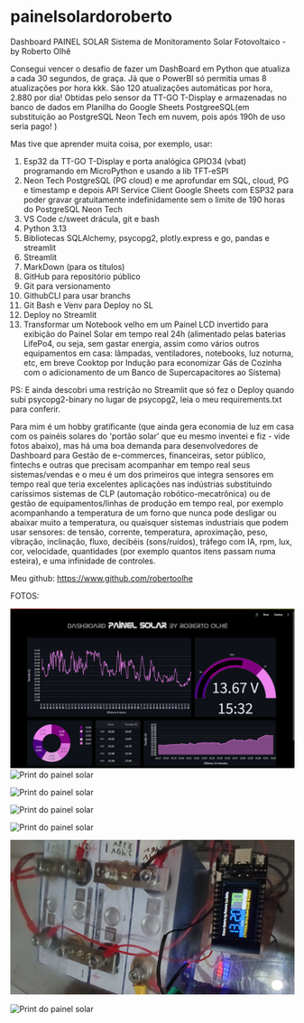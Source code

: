 # painelsolardoroberto
Dashboard PAINEL SOLAR Sistema de Monitoramento Solar Fotovoltaico - by Roberto Olhê

Consegui vencer o desafio de fazer um DashBoard em Python que atualiza a cada 30 segundos, de graça. Já que o PowerBI só permitia umas 8 atualizações por hora kkk. São 120 atualizações automáticas por hora, 2.880 por dia! Obtidas pelo sensor da TT-GO T-Display e armazenadas no banco de dados em Planilha do Google Sheets PostgreeSQL(em substituição ao PostgreSQL Neon Tech em nuvem, pois após 190h de uso seria pago! )

Mas tive que aprender muita coisa, por exemplo, usar:

01) Esp32 da TT-GO T-Display e porta analógica GPIO34 (vbat) programando em MicroPython e usando a lib TFT-eSPI
02) Neon Tech PostgreSQL (PG cloud) e me aprofundar em SQL, cloud, PG e timestamp e depois API Service Client Google Sheets com ESP32 para poder gravar gratuitamente indefinidamente sem o limite de 190 horas do PostgreSQL Neon Tech
03) VS Code c/sweet drácula, git e bash
04) Python 3.13 
05) Bibliotecas SQLAlchemy, psycopg2, plotly.express e go, pandas e streamlit
06) Streamlit
07) MarkDown (para os títulos)
08) GitHub para repositório público
09) Git para versionamento
10) GithubCLI para usar branchs
11) Git Bash e Venv para Deploy no SL
12) Deploy no Streamlit
13) Transformar um Notebook velho em um Painel LCD invertido para exibição do Painel Solar em tempo real 24h (alimentado pelas baterias LifePo4, ou seja, sem gastar energia, assim como vários outros equipamentos em casa: lâmpadas, ventiladores, notebooks, luz noturna, etc, em breve Cooktop por Indução para economizar Gás de Cozinha com o adicionamento de um Banco de Supercapacitores ao Sistema)

PS: E ainda descobri uma restrição no Streamlit que só fez o Deploy quando subi psycopg2-binary no lugar de psycopg2, leia o meu requirements.txt para conferir.

Para mim é um hobby gratificante (que ainda gera economia de luz em casa com os painéis solares do 'portão solar' que eu mesmo inventei e fiz - vide fotos abaixo), mas há uma boa demanda para desenvolvedores de Dashboard para Gestão de e-commerces, financeiras, setor público, fintechs e outras que precisam acompanhar em tempo real seus sistemas/vendas e o meu é um dos primeiros que integra sensores em tempo real que teria excelentes aplicações nas indústrias substituindo caríssimos sistemas de CLP (automação robótico-mecatrônica) ou de gestão de equipamentos/linhas de produção em tempo real, por exemplo acompanhando a temperatura de um forno que nunca pode desligar ou abaixar muito a temperatura, ou quaisquer sistemas industriais que podem usar sensores: de tensão, corrente, temperatura, aproximação, peso, vibração, inclinação, fluxo, decibéis (sons/ruídos), tráfego com IA, rpm, lux, cor, velocidade, quantidades (por exemplo quantos itens passam numa esteira), e uma infinidade de controles.

Meu github:
 https://www.github.com/robertoolhe

FOTOS:

![Print do painel solar](app_thumbnail.png)
![Print do painel solar](01-portão_solar_by_robertoolhe_em_ação_gerando_20A.png)

![Print do painel solar](02-portão_solar_by_robertoolhe_em_ação_gerando_20A.png)

![Print do painel solar](03-sistema_solar_em_ação_com_baterias_Lifepo4_controlador_MPPT_D60_60A_Inversor_1000W-2000W_pico_-_aterramento_e_fusíveis_rápidos_de_proteção.png)

![Print do painel solar](04-baterias_LifePo4_100A_com_BMS_Daly_em_ação.png)


![Print do painel solar](05-sensor_em_ação_na_esp32_tt-go_t-display_via_GPIO34_vBat.png)

![Print do painel solar](06-painel_em_ação_remotamente_via_streamlit_community_cloud.png)

